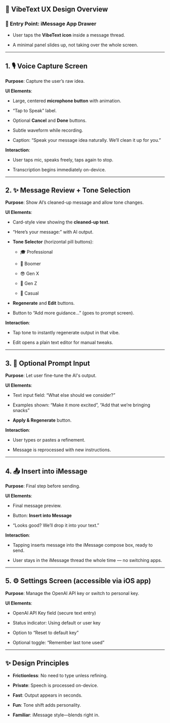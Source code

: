 ## **🎨 VibeText UX Design Overview**

### **💬 Entry Point: iMessage App Drawer**

* User taps the **VibeText icon** inside a message thread.

* A minimal panel slides up, not taking over the whole screen.

---

## **1\. 🎙 Voice Capture Screen**

**Purpose**: Capture the user’s raw idea.

**UI Elements**:

* Large, centered **microphone button** with animation.

* “Tap to Speak” label.

* Optional **Cancel** and **Done** buttons.

* Subtle waveform while recording.

* Caption: “Speak your message idea naturally. We’ll clean it up for you.”

**Interaction**:

* User taps mic, speaks freely, taps again to stop.

* Transcription begins immediately on-device.

---

## **2\. ✨ Message Review \+ Tone Selection**

**Purpose**: Show AI’s cleaned-up message and allow tone changes.

**UI Elements**:

* Card-style view showing the **cleaned-up text**.

* “Here’s your message:” with AI output.

* **Tone Selector** (horizontal pill buttons):

  * 🎓 Professional

  * 👴 Boomer

  * 😎 Gen X

  * 👶 Gen Z

  * 🎉 Casual

* **Regenerate** and **Edit** buttons.

* Button to “Add more guidance...” (goes to prompt screen).

**Interaction**:

* Tap tone to instantly regenerate output in that vibe.

* Edit opens a plain text editor for manual tweaks.

---

## **3\. 📝 Optional Prompt Input**

**Purpose**: Let user fine-tune the AI's output.

**UI Elements**:

* Text input field: “What else should we consider?”

* Examples shown: “Make it more excited”, “Add that we’re bringing snacks”

* **Apply & Regenerate** button.

**Interaction**:

* User types or pastes a refinement.

* Message is reprocessed with new instructions.

---

## **4\. 📤 Insert into iMessage**

**Purpose**: Final step before sending.

**UI Elements**:

* Final message preview.

* Button: **Insert into Message**

* “Looks good? We’ll drop it into your text.”

**Interaction**:

* Tapping inserts message into the iMessage compose box, ready to send.

* User stays in the iMessage thread the whole time — no switching apps.

---

## **5\. ⚙️ Settings Screen (accessible via iOS app)**

**Purpose**: Manage the OpenAI API key or switch to personal key.

**UI Elements**:

* OpenAI API Key field (secure text entry)

* Status indicator: Using default or user key

* Option to “Reset to default key”

* Optional toggle: “Remember last tone used”

---

## **✨ Design Principles**

* **Frictionless**: No need to type unless refining.

* **Private**: Speech is processed on-device.

* **Fast**: Output appears in seconds.

* **Fun**: Tone shift adds personality.

* **Familiar**: iMessage style—blends right in.

